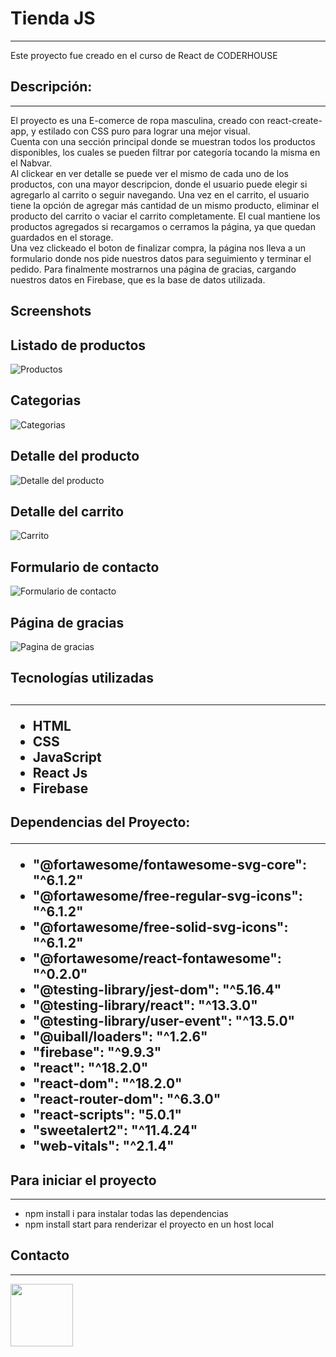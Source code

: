 <h1>Tienda JS</h1>
<hr>
<p>Este proyecto fue creado en el curso de React de CODERHOUSE</p>
<h2>Descripción:</h2>
<hr>
<p>El proyecto es una E-comerce de ropa masculina, creado con react-create-app, y estilado con CSS puro para lograr una mejor visual.
<br>
Cuenta con una sección principal donde se muestran todos los productos disponibles, los cuales se pueden filtrar por categoría tocando la misma en el Nabvar. 
<br>
Al clickear en ver detalle se puede ver el mismo de cada uno de los productos, con una mayor descripcion, donde el usuario puede elegir si agregarlo al carrito o seguir navegando.
Una vez en el carrito, el usuario tiene la opción de agregar más cantidad de un mismo producto, eliminar el producto del carrito o vaciar el carrito completamente. El cual mantiene los productos agregados si recargamos o cerramos la página, ya que quedan guardados en el storage.
<br>
Una vez clickeado el boton de finalizar compra, la página nos lleva a un formulario donde nos pide nuestros datos para seguimiento y terminar el pedido. Para finalmente mostrarnos una página de gracias, cargando nuestros datos en Firebase, que es la base de datos utilizada.</p>
<h2>Screenshots</h2>
<h2>Listado de productos </h2>
<img src="https://res.cloudinary.com/dn0jp4l3w/image/upload/v1663644644/React/products_gycht7.jpg" alt="Productos">
<h2> Categorias </h2>
<img src="https://res.cloudinary.com/dn0jp4l3w/image/upload/v1663644644/React/categoria_srmmyr.jpg" alt="Categorias">
<h2>Detalle del producto </h2>
<img src="https://res.cloudinary.com/dn0jp4l3w/image/upload/v1663644643/React/detail_nkyokv.jpg" alt="Detalle del producto">
<h2>Detalle del carrito </h2>
<img src="https://res.cloudinary.com/dn0jp4l3w/image/upload/v1663644644/React/cart_badpzo.jpg" alt="Carrito">
<h2>Formulario de contacto </h2>
<img src="https://res.cloudinary.com/dn0jp4l3w/image/upload/v1663644643/React/form_hn39c0.jpg" alt="Formulario de contacto">
<h2>Página de gracias </h2>
<img src="https://res.cloudinary.com/dn0jp4l3w/image/upload/v1663644643/React/gracias_e217wu.jpg" alt="Pagina de gracias">
<h2>Tecnologías utilizadas<h2/>
<hr>
<ul>
<li>HTML</li>
<li>CSS</li>
<li>JavaScript</li>
<li>React Js</li>
<li>Firebase</li>
</ul>
<h2>Dependencias del Proyecto:
<hr>
<ul>
<li>"@fortawesome/fontawesome-svg-core": "^6.1.2" </li>
<li>"@fortawesome/free-regular-svg-icons": "^6.1.2"</lo>
<li>"@fortawesome/free-solid-svg-icons": "^6.1.2"</li>
<li>"@fortawesome/react-fontawesome": "^0.2.0"</li>
<li>"@testing-library/jest-dom": "^5.16.4"</li>
<li>"@testing-library/react": "^13.3.0"</li>
<li>"@testing-library/user-event": "^13.5.0"</li>
<li>"@uiball/loaders": "^1.2.6"</li>
<li>"firebase": "^9.9.3"</li>
<li>"react": "^18.2.0"</li>
<li>"react-dom": "^18.2.0"</li>
<li> "react-router-dom": "^6.3.0"</li>
<li>"react-scripts": "5.0.1"</li>
<li>"sweetalert2": "^11.4.24"</li>
<li> "web-vitals": "^2.1.4"</li>
</ul>

<h2>Para iniciar el proyecto</h2>
<hr>
<ul>
<li>npm install i para instalar todas las dependencias</li>
<li>npm install start para renderizar el proyecto en un host local</li>
</ul>

<h2>Contacto</h2>
<hr>
<a href="https://www.linkedin.com/in/francisco-rojas-16b713140/"><img target="_blank" src="https://cdn.jsdelivr.net/gh/devicons/devicon/icons/linkedin/linkedin-original.svg" style="width: 100px">